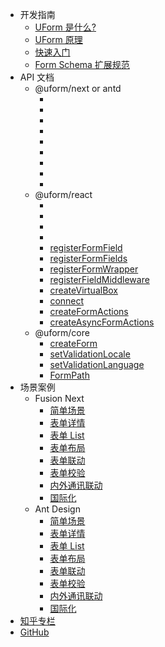 - 开发指南
   - [UForm 是什么?](./Tutorials/UForm是什么.md)
   - [UForm 原理](./Tutorials/UForm原理.md)
   - [快速入门](./Tutorials/快速入门.md)
   - [Form Schema 扩展规范](./Tutorials/FormSchema扩展规范.md)
- API 文档
   - @uform/next or antd
     - [<SchemaForm/>](./API/SchemaForm.md)
     - [<FormButtonGroup/>](./API/FormButtonGroup.md)
     - [<Submit/>](./API/Submit.md)
     - [<Reset/>](./API/Reset.md)
     - [<FormLayout/>](./API/FormLayout.md)
     - [<FormCard/>](./API/FormCard.md)
     - [<FormBlock/>](./API/FormBlock.md)
     - [<FormItemGrid/>](./API/FormItemGrid.md)
     - [<FormSlot/>](./API/FormSlot.md)
   - @uform/react
     - [<SchemaForm/>](./API/SchemaForm_React.md)
     - [<Field/>](./API/Field_React.md)
     - [<FormProvider/>](./API/FormProvider.md)
     - [<FormConsumer/>](./API/FormConsumer.md)
     - [registerFormField](./API/registerFormField.md)
     - [registerFormFields](./API/registerFormFields.md)
     - [registerFormWrapper](./API/registerFormWrapper.md)
     - [registerFieldMiddleware](./API/registerFieldMiddleware.md)
     - [createVirtualBox](./API/createVirtualBox.md)
     - [connect](./API/connect.md)
     - [createFormActions](./API/createFormActions.md)
     - [createAsyncFormActions](./API/createAsyncFormActions.md)
   - @uform/core
     - [createForm](./API/createForm.md)
     - [setValidationLocale](./API/setValidationLocale.md)
     - [setValidationLanguage](./API/setValidationLanguage.md)
     - [FormPath](./API/FormPath.md)
- 场景案例
  - Fusion Next
     - [简单场景](./Examples/next/Sample.md)
     - [表单详情](./Examples/next/Detail.md)
     - [表单 List](./Examples/next/List.md)
     - [表单布局](./Examples/next/Layout.md)
     - [表单联动](./Examples/next/Relations.md)
     - [表单校验](./Examples/next/Validation.md)
     - [内外通讯联动](./Examples/next/Actions.md)
     - [国际化](./Examples/next/International.md)
  - Ant Design
     - [简单场景](./Examples/antd/Sample.md)
     - [表单详情](./Examples/antd/Detail.md)
     - [表单 List](./Examples/antd/List.md)
     - [表单布局](./Examples/antd/Layout.md)
     - [表单联动](./Examples/antd/Relations.md)
     - [表单校验](./Examples/antd/Validation.md)
     - [内外通讯联动](./Examples/antd/Actions.md)
     - [国际化](./Examples/antd/International.md)
- [知乎专栏](https://zhuanlan.zhihu.com/uform)
- [GitHub](https://github.com/alibaba/uform)
